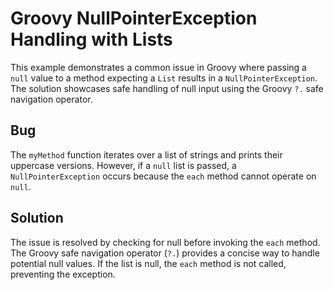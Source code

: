 # Groovy NullPointerException Handling with Lists

This example demonstrates a common issue in Groovy where passing a `null` value to a method expecting a `List` results in a `NullPointerException`.  The solution showcases safe handling of null input using the Groovy `?.` safe navigation operator.

## Bug

The `myMethod` function iterates over a list of strings and prints their uppercase versions.  However, if a `null` list is passed, a `NullPointerException` occurs because the `each` method cannot operate on `null`.

## Solution

The issue is resolved by checking for null before invoking the `each` method. The Groovy safe navigation operator (`?.`) provides a concise way to handle potential null values. If the list is null, the `each` method is not called, preventing the exception.